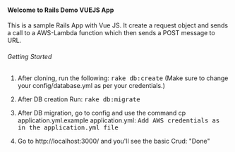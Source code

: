 #### Welcome to Rails Demo VUEJS App

This is a sample Rails App with Vue JS. It create a request object and sends a call to a AWS-Lambda function which then sends a POST message to URL.

###### Getting Started

1. After cloning, run the following:
       <tt>rake db:create</tt> (Make sure to change your config/database.yml as per your credentials.)

2. After DB creation Run:
       <tt>rake db:migrate</tt>
3. After DB migration, go to config and use the command cp application.yml.example application.yml:
       <tt>Add AWS credentials as in the application.yml file</tt>

4. Go to http://localhost:3000/ and you'll see the basic Crud:
       "Done"


